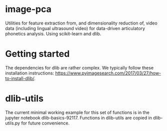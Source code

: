 # image-pca
Utilities for feature extraction from, and dimensionality reduction of, video data (including lingual ultrasound video) for data-driven articulatory phonetics analysis. Using scikit-learn and dlib.

# Getting started
The dependencies for dlib are rather complex. We typically follow these installation instructions:
https://www.pyimagesearch.com/2017/03/27/how-to-install-dlib/.

# dlib-utils
The current minimal working example for this set of functions is in the jupyter notebook dlib-basics-92117. Functions in dlib-utils are copied in dlib-utils.py for future convenience.
